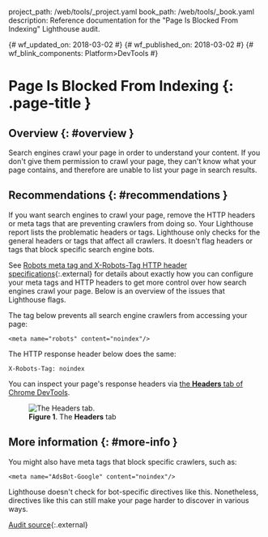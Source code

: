 project_path: /web/tools/_project.yaml
book_path: /web/tools/_book.yaml
description: Reference documentation for the "Page Is Blocked From Indexing" Lighthouse audit.

{# wf_updated_on: 2018-03-02 #}
{# wf_published_on: 2018-03-02 #}
{# wf_blink_components: Platform>DevTools #}

# Page Is Blocked From Indexing  {: .page-title }

## Overview {: #overview }

Search engines crawl your page in order to understand your content. If you don't
give them permission to crawl your page, they can't know what your page
contains, and therefore are unable to list your page in search results.

## Recommendations {: #recommendations }

If you want search engines to crawl your page, remove the HTTP headers or meta
tags that are preventing crawlers from doing so. Your Lighthouse report lists the
problematic headers or tags. Lighthouse only checks for the general headers or
tags that affect all crawlers. It doesn't flag headers or tags that block
specific search engine bots.

See [Robots meta tag and X-Robots-Tag HTTP header specifications][spec]{:.external}
for details about exactly how you can configure your meta tags and HTTP headers
to get more control over how search engines crawl your page. Below is an
overview of the issues that Lighthouse flags.

[spec]: https://developers.google.com/search/reference/robots_meta_tag

The tag below prevents all search engine crawlers from accessing your page:

    <meta name="robots" content="noindex"/>

The HTTP response header below does the same:

    X-Robots-Tag: noindex

You can inspect your page's response headers via [the **Headers** tab of Chrome
DevTools][headers].

[headers]: /web/tools/chrome-devtools/network-performance/reference#headers

<figure>
  <img src="/web/tools/chrome-devtools/images/headers.svg"
       alt="The Headers tab."/>
  <figcaption><b>Figure 1</b>. The <b>Headers</b> tab</figcaption>
</figure>

## More information {: #more-info }

You might also have meta tags that block specific crawlers, such as:

    <meta name="AdsBot-Google" content="noindex"/>

Lighthouse doesn't check for bot-specific directives like this. Nonetheless,
directives like this can still make your page harder to discover in various
ways.

[Audit source][src]{:.external}

[src]: https://github.com/GoogleChrome/lighthouse/blob/master/lighthouse-core/audits/seo/is-crawlable.js
